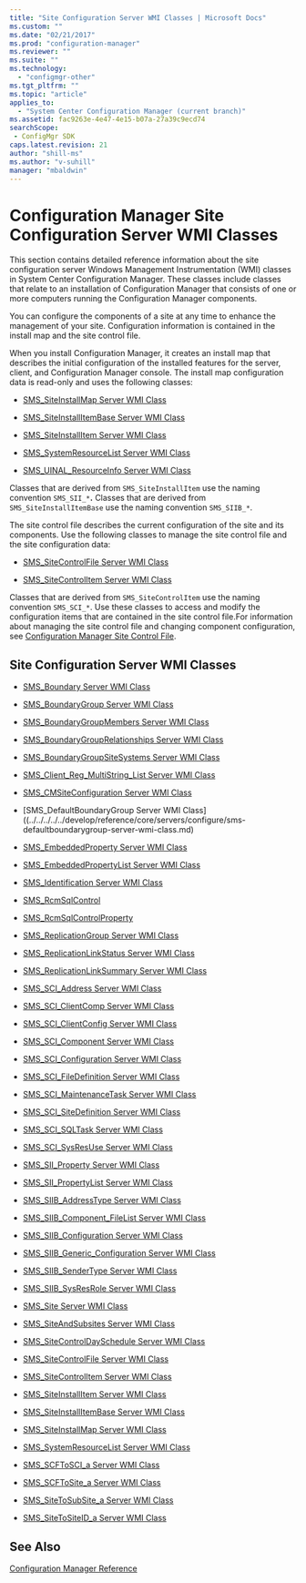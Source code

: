 ```yaml
---
title: "Site Configuration Server WMI Classes | Microsoft Docs"
ms.custom: ""
ms.date: "02/21/2017"
ms.prod: "configuration-manager"
ms.reviewer: ""
ms.suite: ""
ms.technology:
  - "configmgr-other"
ms.tgt_pltfrm: ""
ms.topic: "article"
applies_to:
  - "System Center Configuration Manager (current branch)"
ms.assetid: fac9263e-4e47-4e15-b07a-27a39c9ecd74searchScope: - ConfigMgr SDK
caps.latest.revision: 21
author: "shill-ms"
ms.author: "v-suhill"
manager: "mbaldwin"
---
```

# Configuration Manager Site Configuration Server WMI Classes
This section contains detailed reference information about the site configuration server Windows Management Instrumentation (WMI) classes in System Center Configuration Manager. These classes include classes that relate to an installation of Configuration Manager that consists of one or more computers running the Configuration Manager components.  

 You can configure the components of a site at any time to enhance the management of your site. Configuration information is contained in the install map and the site control file.  

 When you install Configuration Manager, it creates an install map that describes the initial configuration of the installed features for the server, client, and Configuration Manager console. The install map configuration data is read-only and uses the following classes:  

-   [SMS_SiteInstallMap Server WMI Class](../../../../../develop/reference/core/servers/configure/sms_siteinstallmap-server-wmi-class.md)  

-   [SMS_SiteInstallItemBase Server WMI Class](../../../../../develop/reference/core/servers/configure/sms_siteinstallitembase-server-wmi-class.md)  

-   [SMS_SiteInstallItem Server WMI Class](../../../../../develop/reference/core/servers/configure/sms_siteinstallitem-server-wmi-class.md)  

-   [SMS_SystemResourceList Server WMI Class](../../../../../develop/reference/core/servers/configure/sms_systemresourcelist-server-wmi-class.md)  

-   [SMS_UINAL_ResourceInfo Server WMI Class](../../../../../develop/reference/misc/sms_uinal_resourceinfo-server-wmi-class.md)  

 Classes that are derived from `SMS_SiteInstallItem` use the naming convention `SMS_SII_*`**.** Classes that are derived from `SMS_SiteInstallItemBase` use the naming convention `SMS_SIIB_*`.  

 The site control file describes the current configuration of the site and its components. Use the following classes to manage the site control file and the site configuration data:  

-   [SMS_SiteControlFile Server WMI Class](../../../../../develop/reference/core/servers/configure/sms_sitecontrolfile-server-wmi-class.md)  

-   [SMS_SiteControlItem Server WMI Class](../../../../../develop/reference/core/servers/configure/sms_sitecontrolitem-server-wmi-class.md)  

 Classes that are derived from `SMS_SiteControlItem` use the naming convention `SMS_SCI_*`. Use these classes to access and modify the configuration items that are contained in the site control file.For information about managing the site control file and changing component configuration, see [Configuration Manager Site Control File](../../../../../develop/core/understand/site-control-file.md).  

## Site Configuration Server WMI Classes  

-   [SMS_Boundary Server WMI Class](../../../../../develop/reference/core/servers/configure/sms_boundary-server-wmi-class.md)  

-   [SMS_BoundaryGroup Server WMI Class](../../../../../develop/reference/core/servers/configure/sms_boundarygroup-server-wmi-class.md)  

-   [SMS_BoundaryGroupMembers Server WMI Class](../../../../../develop/reference/core/servers/configure/sms_boundarygroupmembers-server-wmi-class.md)  

-   [SMS_BoundaryGroupRelationships Server WMI Class](../../../../../develop/reference/core/servers/configure/sms-boundarygrouprelationships-server-wmi-class.md)

-   [SMS_BoundaryGroupSiteSystems Server WMI Class](../../../../../develop/reference/core/servers/configure/sms_boundarygroupsitesystems-server-wmi-class.md)  

-   [SMS_Client_Reg_MultiString_List Server WMI Class](../../../../../develop/reference/core/servers/configure/sms_client_reg_multistring_list-server-wmi-class.md)  

-   [SMS_CMSiteConfiguration Server WMI Class](../../../../../develop/reference/core/servers/configure/sms_cmsiteconfiguration-server-wmi-class.md)  

-   [SMS_DefaultBoundaryGroup Server WMI Class]((../../../../../develop/reference/core/servers/configure/sms-defaultboundarygroup-server-wmi-class.md)

-   [SMS_EmbeddedProperty Server WMI Class](../../../../../develop/reference/core/servers/configure/sms_embeddedproperty-server-wmi-class.md)  

-   [SMS_EmbeddedPropertyList Server WMI Class](../../../../../develop/reference/core/servers/configure/sms_embeddedpropertylist-server-wmi-class.md)  

-   [SMS_Identification Server WMI Class](../../../../../develop/reference/core/servers/configure/sms_identification-server-wmi-class.md)  

-   [SMS_RcmSqlControl](../../../../../develop/reference/core/servers/configure/sms_rcmsqlcontrol-server-wmi-class.md)  

-   [SMS_RcmSqlControlProperty](../../../../../develop/reference/core/servers/configure/sms_rcmsqlcontrolproperty-server-wmi-class.md)  

-   [SMS_ReplicationGroup Server WMI Class](../../../../../develop/reference/core/servers/configure/sms_replicationgroup-server-wmi-class.md)  

-   [SMS_ReplicationLinkStatus Server WMI Class](../../../../../develop/reference/core/servers/configure/sms_replicationlinkstatus-server-wmi-class.md)  

-   [SMS_ReplicationLinkSummary Server WMI Class](../../../../../develop/reference/core/servers/configure/sms_replicationlinksummary-server-wmi-class.md)  

-   [SMS_SCI_Address Server WMI Class](../../../../../develop/reference/core/servers/configure/sms_sci_address-server-wmi-class.md)  

-   [SMS_SCI_ClientComp Server WMI Class](../../../../../develop/reference/core/servers/configure/sms_sci_clientcomp-server-wmi-class.md)  

-   [SMS_SCI_ClientConfig Server WMI Class](../../../../../develop/reference/core/servers/configure/sms_sci_clientconfig-server-wmi-class.md)  

-   [SMS_SCI_Component Server WMI Class](../../../../../develop/reference/core/servers/configure/sms_sci_component-server-wmi-class.md)  

-   [SMS_SCI_Configuration Server WMI Class](../../../../../develop/reference/core/servers/configure/sms_sci_configuration-server-wmi-class.md)  

-   [SMS_SCI_FileDefinition Server WMI Class](../../../../../develop/reference/core/servers/configure/sms_sci_filedefinition-server-wmi-class.md)  

-   [SMS_SCI_MaintenanceTask Server WMI Class](../../../../../develop/reference/core/servers/configure/sms_sci_maintenancetask-server-wmi-class.md)  

-   [SMS_SCI_SiteDefinition Server WMI Class](../../../../../develop/reference/core/servers/configure/sms_sci_sitedefinition-server-wmi-class.md)  

-   [SMS_SCI_SQLTask Server WMI Class](../../../../../develop/reference/core/servers/configure/sms_sci_sqltask-server-wmi-class.md)  

-   [SMS_SCI_SysResUse Server WMI Class](../../../../../develop/reference/core/servers/configure/sms_sci_sysresuse-server-wmi-class.md)  

-   [SMS_SII_Property Server WMI Class](../../../../../develop/reference/core/servers/configure/sms_sii_property-server-wmi-class.md)  

-   [SMS_SII_PropertyList Server WMI Class](../../../../../develop/reference/core/servers/configure/sms_sii_propertylist-server-wmi-class.md)  

-   [SMS_SIIB_AddressType Server WMI Class](../../../../../develop/reference/core/servers/configure/sms_siib_addresstype-server-wmi-class.md)  

-   [SMS_SIIB_Component_FileList Server WMI Class](../../../../../develop/reference/core/servers/configure/sms_siib_component_filelist-server-wmi-class.md)  

-   [SMS_SIIB_Configuration Server WMI Class](../../../../../develop/reference/core/servers/configure/sms_siib_configuration-server-wmi-class.md)  

-   [SMS_SIIB_Generic_Configuration Server WMI Class](../../../../../develop/reference/core/servers/configure/sms_siib_generic_configuration-server-wmi-class.md)  

-   [SMS_SIIB_SenderType Server WMI Class](../../../../../develop/reference/core/servers/configure/sms_siib_sendertype-server-wmi-class.md)  

-   [SMS_SIIB_SysResRole Server WMI Class](../../../../../develop/reference/core/servers/configure/sms_siib_sysresrole-server-wmi-class.md)  

-   [SMS_Site Server WMI Class](../../../../../develop/reference/core/servers/configure/sms_site-server-wmi-class.md)  

-   [SMS_SiteAndSubsites Server WMI Class](../../../../../develop/reference/core/servers/configure/sms_siteandsubsites-server-wmi-class.md)  

-   [SMS_SiteControlDaySchedule Server WMI Class](../../../../../develop/reference/core/servers/configure/sms_sitecontroldayschedule-server-wmi-class.md)  

-   [SMS_SiteControlFile Server WMI Class](../../../../../develop/reference/core/servers/configure/sms_sitecontrolfile-server-wmi-class.md)  

-   [SMS_SiteControlItem Server WMI Class](../../../../../develop/reference/core/servers/configure/sms_sitecontrolitem-server-wmi-class.md)  

-   [SMS_SiteInstallItem Server WMI Class](../../../../../develop/reference/core/servers/configure/sms_siteinstallitem-server-wmi-class.md)  

-   [SMS_SiteInstallItemBase Server WMI Class](../../../../../develop/reference/core/servers/configure/sms_siteinstallitembase-server-wmi-class.md)  

-   [SMS_SiteInstallMap Server WMI Class](../../../../../develop/reference/core/servers/configure/sms_siteinstallmap-server-wmi-class.md)  

-   [SMS_SystemResourceList Server WMI Class](../../../../../develop/reference/core/servers/configure/sms_systemresourcelist-server-wmi-class.md)  

-   [SMS_SCFToSCI_a Server WMI Class](../../../../../develop/reference/core/servers/configure/sms_scftosci_a-server-wmi-class.md)  

-   [SMS_SCFToSite_a Server WMI Class](../../../../../develop/reference/core/servers/configure/sms_scftosite_a-server-wmi-class.md)  

-   [SMS_SiteToSubSite_a Server WMI Class](../../../../../develop/reference/core/servers/configure/sms_sitetosubsite_a-server-wmi-class.md)  

-   [SMS_SiteToSiteID_a Server WMI Class](../../../../../develop/reference/core/servers/configure/sms_sitetositeid_a-server-wmi-class.md)  

## See Also  
 [Configuration Manager Reference](../../../../../develop/reference/configuration-manager-reference.md)
